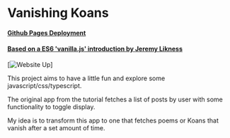 # Vanishing Koans

#### [Github Pages Deployment](https://airbr.github.io/vanillajsapp/)

#### [Based on a ES6 'vanilla.js' introduction by Jeremy Likness ](https://dev.to/jeremylikness/vanilla-js-getting-started-1e3j)

[![Website Up](https://img.shields.io/website-up-down-green-red/http/shields.io.svg)]


This project aims to have a little fun and explore some javascript/css/typescript.

The original app from the tutorial fetches a list of posts by user with some functionality to toggle display. 

My idea is to transform this app to one that fetches poems or Koans that vanish after a set amount of time.

